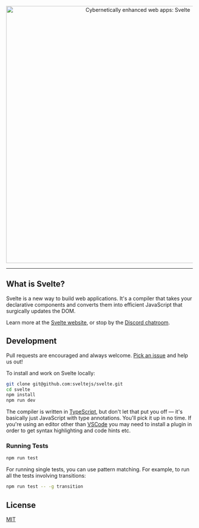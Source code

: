 <p align="center">
  <a href="https://svelte.dev">
	<img width="695" alt="Cybernetically enhanced web apps: Svelte" src="https://user-images.githubusercontent.com/1162160/56335691-7a22b280-616b-11e9-91ec-711cf6f262e3.png">
  </a>
</p>

---


## What is Svelte?

Svelte is a new way to build web applications. It's a compiler that takes your declarative components and converts them into efficient JavaScript that surgically updates the DOM.

Learn more at the [Svelte website](https://svelte.dev), or stop by the [Discord chatroom](https://discord.gg/yy75DKs).


## Development

Pull requests are encouraged and always welcome. [Pick an issue](https://github.com/sveltejs/svelte/issues?q=is%3Aissue+is%3Aopen+sort%3Aupdated-desc) and help us out!

To install and work on Svelte locally:

```bash
git clone git@github.com:sveltejs/svelte.git
cd svelte
npm install
npm run dev
```

The compiler is written in [TypeScript](https://www.typescriptlang.org/), but don't let that put you off — it's basically just JavaScript with type annotations. You'll pick it up in no time. If you're using an editor other than [VSCode](https://code.visualstudio.com/) you may need to install a plugin in order to get syntax highlighting and code hints etc.


### Running Tests

```bash
npm run test
```

For running single tests, you can use pattern matching. For example, to run all the tests involving transitions:

```bash
npm run test -- -g transition
```


## License

[MIT](LICENSE)
